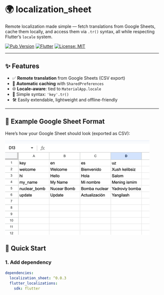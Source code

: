 # 🌍 localization_sheet

Remote localization made simple — fetch translations from Google Sheets, cache them locally, and access them via `.tr()` syntax, all while respecting Flutter’s `locale` system.

[![Pub Version](https://img.shields.io/pub/v/localization_sheet.svg)](https://pub.dev/packages/localization_sheet)
[![Flutter](https://img.shields.io/badge/flutter-ready-blue)](https://flutter.dev)
[![License: MIT](https://img.shields.io/badge/license-MIT-green)](LICENSE)

---

## ✨ Features

- ✅ **Remote translation** from Google Sheets (CSV export)
- 🧠 **Automatic caching** with `SharedPreferences`
- 🌐 **Locale-aware**: tied to `MaterialApp.locale`
- 🧩 Simple syntax: `'key'.tr()`
- 🛠 Easily extendable, lightweight and offline-friendly

---
## 🧾 Example Google Sheet Format

Here’s how your Google Sheet should look (exported as CSV):

![Sheet Example](https://raw.githubusercontent.com/IsmoilAzamov/localization_sheet/master/images/sheet_example.png)


## 🚀 Quick Start

### 1. Add dependency

```yaml
dependencies:
  localization_sheet: ^0.0.3
  flutter_localizations:
    sdk: flutter
